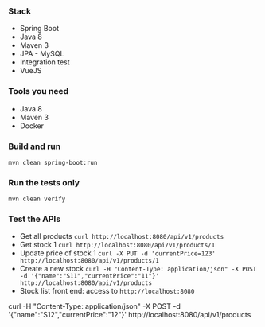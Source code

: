 ### Stack
- Spring Boot
- Java 8
- Maven 3
- JPA - MySQL
- Integration test
- VueJS

### Tools you need
- Java 8
- Maven 3
- Docker

### Build and run
`mvn clean spring-boot:run`

### Run the tests only
`mvn clean verify`

### Test the APIs
- Get all products `curl http://localhost:8080/api/v1/products`
- Get stock 1 `curl http://localhost:8080/api/v1/products/1`
- Update price of stock 1 `curl -X PUT -d 'currentPrice=123' http://localhost:8080/api/v1/products/1`
- Create a new stock `curl -H "Content-Type: application/json" -X POST -d '{"name":"S11","currentPrice":"11"}' http://localhost:8080/api/v1/products`
- Stock list front end: access to `http://localhost:8080`

curl -H "Content-Type: application/json" -X POST -d '{"name":"S12","currentPrice":"12"}' http://localhost:8080/api/v1/products